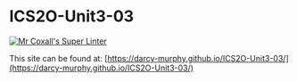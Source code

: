 # ICS2O-Unit3-03

[![Mr Coxall's Super Linter](https://github.com/darcy-murphy/ICS2O-Unit3-03/workflows/Mr%20Coxall's%20Super%20Linter/badge.svg)](https://github.com/darcy-murphy/ICS2O-Unit3-01/actions)

This site can be found at: [https://darcy-murphy.github.io/ICS2O-Unit3-03/](https://darcy-murphy.github.io/ICS2O-Unit3-03/)
